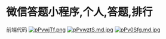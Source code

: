 # 微信答题小程序,个人,答题,排行
前端代码
[![pPvwjTf.png](https://z1.ax1x.com/2023/10/08/pPvwjTf.png)](https://imgse.com/i/pPvwjTf)
[![pPvwztS.md.jpg](https://z1.ax1x.com/2023/10/08/pPvwztS.md.jpg)](https://imgse.com/i/pPvwztS)
[![pPv0Sfg.md.jpg](https://z1.ax1x.com/2023/10/08/pPv0Sfg.md.jpg)](https://imgse.com/i/pPv0Sfg)
